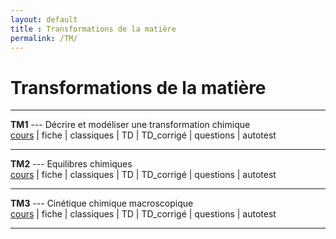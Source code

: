 ```yaml
---
layout: default
title : Transformations de la matière
permalink: /TM/
---
```


# Transformations de la matière

---

**TM1** --- Décrire et modéliser une transformation chimique  
[cours](/chimie_pcsi/cours/transformations_matiere/TM1/TM1_cours.pdf) | fiche | classiques | TD | TD_corrigé | questions | autotest 

---


**TM2** --- Equilibres chimiques  
[cours]() | fiche | classiques | TD | TD_corrigé | questions | autotest


---

**TM3** --- Cinétique chimique macroscopique  
[cours]() | fiche | classiques | TD | TD_corrigé | questions | autotest

---
